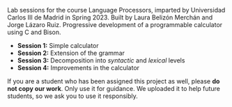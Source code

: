 Lab sessions for the course Language Processors, imparted by Universidad Carlos III de Madrid in Spring 2023. Built by Laura Belizón Merchán and Jorge Lázaro Ruiz.
Progressive development of a programmable calculator using C and Bison.

* **Session 1:** Simple calculator
* **Session 2:** Extension of the grammar
* **Session 3:** Decomposition into *syntactic* and *lexical* levels
* **Session 4:** Improvements in the calculator

If you are a student who has been assigned this project as well, please **do not copy our work**. Only use it for guidance. We uploaded it to help future students, so we ask you to use it responsibly.
